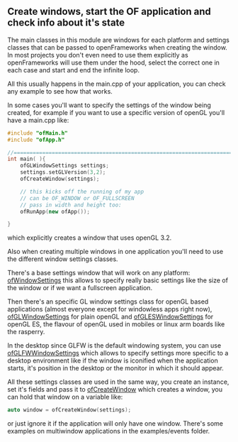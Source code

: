 ## Create windows, start the OF application and check info about it's state

The main classes in this module are windows for each platform and settings classes that can be passed to openFrameworks when creating the window. In most projects you don't even need to use them explicitly as openFrameworks will use them under the hood, select the correct one in each case and start and end the infinite loop.

All this usually happens in the main.cpp of your application, you can check any example to see how that works.

In some cases you'll want to specify the settings of the window being created, for example if you want to use a specific version of openGL you'll have a main.cpp like:

```cpp
#include "ofMain.h"
#include "ofApp.h"

//========================================================================
int main( ){
	ofGLWindowSettings settings;
	settings.setGLVersion(3,2);
	ofCreateWindow(settings);

	// this kicks off the running of my app
	// can be OF_WINDOW or OF_FULLSCREEN
	// pass in width and height too:
	ofRunApp(new ofApp());

}
```

which explicitly creates a window that uses openGL 3.2.

Also when creating multiple windows in one application you'll need to use the different window settings classes. 

There's a base settings window that will work on any platform: [ofWindowSettings](ofWindowSettings.html) this allows to specify really basic settings like the size of the window or if we want a fullscreen application.

Then there's an specific GL window settings class for openGL based applications (almost everyone except for windowless apps right now), [ofGLWindowSettings](ofGLWindowSettings.html) for plain openGL and [ofGLESWindowSettings](ofGLESWindowSettings.html) for openGL ES, the flavour of openGL used in mobiles or linux arm boards like the rasperry.

In the desktop since GLFW is the default windowing system, you can use [ofGLFWWindowSettings](ofGLFWWindowSettings.html) which allows to specify settings more specific to a desktop environment like if the window is iconified when the application starts, it's position in the desktop or the monitor in which it should appear.

All these settings classes are used in the same way, you create an instance, set it's fields and pass it to [ofCreateWindow](ofAppRunner.html#ofCreateWindow) which creates a window, you can hold that window on a variable like:

```cpp
auto window = ofCreateWindow(settings);
```

or just ignore it if the application will only have one window. There's some examples on multiwindow applications in the examples/events folder.
